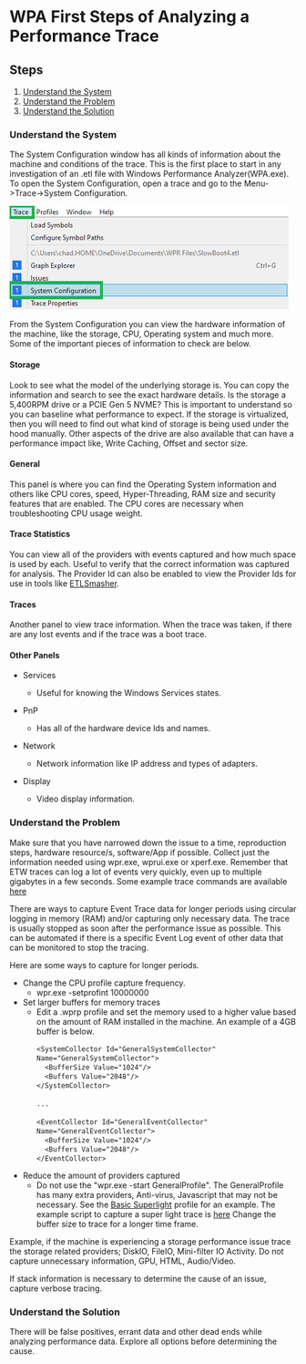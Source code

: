 # WPA First Steps of Analyzing a Performance Trace

## Steps

1. [Understand the System](#understand1)
2. [Understand the Problem](#understand2)
3. [Understand the Solution](#understand3)

### <a id="understand1"></a>Understand the System

The System Configuration window has all kinds of information about the machine and conditions of the trace. This is the first place to start in any investigation of an .etl file with Windows Performance Analyzer(WPA.exe).
To open the System Configuration, open a trace and go to the Menu->Trace->System Configuration.

![WPA System Configuration](/ETW/Tools/WPT/WPA/images/SystemConfiguration.png)

From the System Configuration you can view the hardware information of the machine, like the storage, CPU, Operating system and much more. Some of the important pieces of information to check are below.

#### Storage
Look to see what the model of the underlying storage is. You can copy the information and search to see the exact hardware details. Is the storage a 5,400RPM drive or a PCIE Gen 5 NVME? This is important to understand so you can baseline what performance to expect. If the storage is virtualized, then you will need to find out what kind of storage is being used under the hood manually. Other aspects of the drive are also available that can have a performance impact like, Write Caching, Offset and sector size.

#### General
This panel is where you can find the Operating System information and others like CPU cores, speed, Hyper-Threading, RAM size and security features that are enabled. The CPU cores are necessary when troubleshooting CPU usage weight.

#### Trace Statistics
You can view all of the providers with events captured and how much space is used by each. Useful to verify that the correct information was captured for analysis. The Provider Id can also be enabled to view the Provider Ids for use in tools like [ETLSmasher](https://github.com/itoleck/ETLSmasher).

#### Traces
Another panel to view trace information. When the trace was taken, if there are any lost events and if the trace was a boot trace.

#### Other Panels

- Services

    - Useful for knowing the Windows Services states.

- PnP

    - Has all of the hardware device Ids and names.

- Network

    - Network information like IP address and types of adapters.

- Display

    - Video display information.

### <a id="understand2"></a>Understand the Problem

Make sure that you have narrowed down the issue to a time, reproduction steps, hardware resource/s, software/App if possible. Collect just the information needed using wpr.exe, wprui.exe or xperf.exe. Remember that ETW traces can log a lot of events very quickly, even up to multiple gigabytes in a few seconds. Some example trace commands are available [here](/ETW/Tools/WPT/WPR/CaptureScripts/) 

There are ways to capture Event Trace data for longer periods using circular logging in memory (RAM) and/or capturing only necessary data. The trace is usually stopped as soon after the performance issue as possible. This can be automated if there is a specific Event Log event of other data that can be monitored to stop the tracing.

Here are some ways to capture for longer periods.

- Change the CPU profile capture frequency.
    - wpr.exe -setprofint 10000000
- Set larger buffers for memory traces
    - Edit a .wprp profile and set the memory used to a higher value based on the amount of RAM installed in the machine. An example of a 4GB buffer is below.
      ```
      <SystemCollector Id="GeneralSystemCollector" Name="GeneralSystemCollector">
        <BufferSize Value="1024"/>
        <Buffers Value="2048"/>
      </SystemCollector>

      ...

      <EventCollector Id="GeneralEventCollector" Name="GeneralEventCollector">
        <BufferSize Value="1024"/>
        <Buffers Value="2048"/>
      </EventCollector>

      ```
- Reduce the amount of providers captured
    - Do not use the "wpr.exe -start GeneralProfile". The GeneralProfile has many extra providers, Anti-virus, Javascript that may not be necessary. See the [Basic Superlight](/ETW/Tools/WPT/WPR/Profiles/General-CPU-Light-Circular-500MB.wprp) profile for an example. The example script to capture a super light trace is [here](/ETW/Tools/WPT/WPR/Profiles/Start-Circular-SuperLight-CPU-500MB.ps1) Change the buffer size to trace for a longer time frame.

Example, if the machine is experiencing a storage performance issue trace the storage related providers; DiskIO, FileIO, Mini-filter IO Activity. Do not capture unnecessary information, GPU, HTML, Audio/Video.

If stack information is necessary to determine the cause of an issue, capture verbose tracing.

### <a id="understand3"></a>Understand the Solution

There will be false positives, errant data and other dead ends while analyzing performance data. Explore all options before determining the cause.
